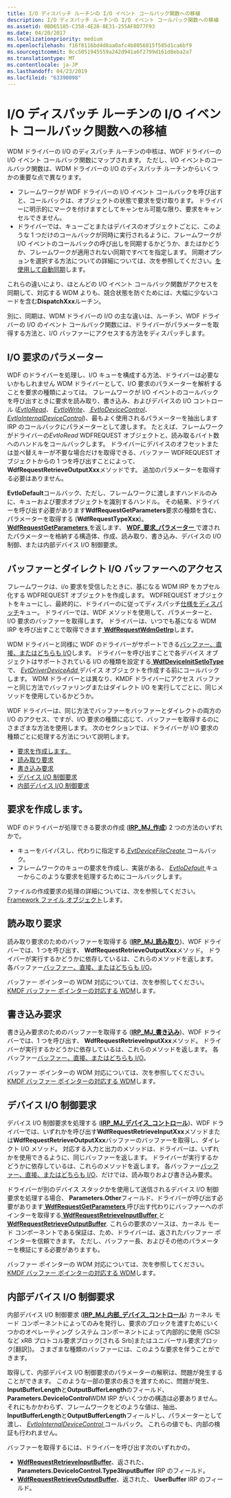 ```yaml
---
title: I/O ディスパッチ ルーチンの I/O イベント コールバック関数への移植
description: I/O ディスパッチ ルーチンの I/O イベント コールバック関数への移植
ms.assetid: 0BD65185-C358-4E28-8E31-255AF8D77F93
ms.date: 04/20/2017
ms.localizationpriority: medium
ms.openlocfilehash: f16f8116bd4d8aa0afc4b8056815f585d1ca6bf9
ms.sourcegitcommit: 0cc5051945559a242d941a6f2799d161d8eba2a7
ms.translationtype: MT
ms.contentlocale: ja-JP
ms.lasthandoff: 04/23/2019
ms.locfileid: "63390098"
---
```

# <a name="porting-io-dispatch-routines-to-io-event-callback-functions"></a>I/O ディスパッチ ルーチンの I/O イベント コールバック関数への移植


WDM ドライバーの I/O のディスパッチ ルーチンの中核は、WDF ドライバーの I/O イベント コールバック関数にマップされます。 ただし、I/O イベントのコールバック関数は、WDM ドライバーの I/O のディスパッチ ルーチンからいくつかの重要な点で異なります。

-   フレームワークが WDF ドライバーの I/O イベント コールバックを呼び出すと、コールバックは、オブジェクトの状態で要求を受け取ります。 ドライバーに明示的にマークを付けますとしてキャンセル可能な限り、要求をキャンセルできません。
-   ドライバーでは、キューごとまたはデバイスのオブジェクトごとに、このような 1 つだけのコールバックが同時に実行されるように、フレームワークが I/O イベントのコールバックの呼び出しを同期するかどうか、またはかどうか、フレームワークが適用されない同期ですべてを指定します。 同期オプションを選択する方法についての詳細については、次を参照してください。[を使用して自動同期](using-automatic-synchronization.md)します。

これらの違いにより、ほとんどの I/O イベント コールバック関数がアクセスを同期して、対応する WDM よりも、競合状態を防ぐためには、大幅に少ないコードを含む**DispatchXxx**ルーチン。

別に、同期は、WDM ドライバーの I/O の主な違いは、ルーチン、WDF ドライバーの I/O のイベント コールバック関数には、ドライバーがパラメーターを取得する方法と、I/O バッファーにアクセスする方法をディスパッチします。

## <a name="parameters-for-io-requests"></a>I/O 要求のパラメーター


WDF のドライバーを処理し、I/O キューを構成する方法、ドライバーは必要ないかもしれません WDM ドライバーとして、I/O 要求のパラメーターを解析することを要求の種類によっては。 フレームワークが I/O イベントのコールバックを呼び出すときに要求を読み取り、書き込み、およびデバイスの I/O コントロール ([*EvtIoRead*](https://msdn.microsoft.com/library/windows/hardware/ff541776)、 [ *EvtIoWrite*](https://msdn.microsoft.com/library/windows/hardware/ff541813)、[ *EvtIoDeviceControl*](https://msdn.microsoft.com/library/windows/hardware/ff541758)、 [ *EvtIoInternalDeviceControl*](https://msdn.microsoft.com/library/windows/hardware/ff541768))、最もよく使用されるパラメーターを抽出しますIRP のコールバックにパラメーターとして渡します。 たとえば、フレームワークがドライバーの*EvtIoRead* WDFREQUEST オブジェクトと、読み取るバイト数へのハンドルをコールバックします。 ドライバーにデバイスのオフセットまたは並べ替えキーが不要な場合だけを取得できる、バッファー WDFREQUEST オブジェクトからの 1 つを呼び出すことによって、 **WdfRequestRetrieveOutputXxx**メソッドです。 追加のパラメーターを取得する必要はありません。

**EvtIoDefault**コールバック、ただし、フレームワークに渡しますハンドルのみに、キューおよび要求オブジェクトを識別するハンドル。 その結果、ドライバーを呼び出す必要があります**WdfRequestGetParameters**要求の種類を含む、パラメーターを取得する (**WdfRequestTypeXxx**)。 [**WdfRequestGetParameters** ](https://msdn.microsoft.com/library/windows/hardware/ff549969)を返します、 [ **WDF\_要求\_パラメーター** ](https://msdn.microsoft.com/library/windows/hardware/ff552472)で渡されたパラメーターを格納する構造体、作成、読み取り、書き込み、デバイスの I/O 制御、または内部デバイス I/O 制御要求。

## <a name="access-to-buffers-for-buffered-and-direct-io"></a>バッファーとダイレクト I/O バッファーへのアクセス


フレームワークは、i/o 要求を受信したときに、基になる WDM IRP をカプセル化する WDFREQUEST オブジェクトを作成します。 WDFREQUEST オブジェクトをキューにし、最終的に、ドライバーのに従ってディスパッチ[仕様をディスパッチ](dispatching-methods-for-i-o-requests.md)キュー。 ドライバーでは、WDF メソッドを使用して、パラメーターと、I/O 要求のバッファーを取得します。 ドライバーは、いつでも基になる WDM IRP を呼び出すことで取得できます[ **WdfRequestWdmGetIrp**](https://msdn.microsoft.com/library/windows/hardware/ff550037)します。

WDM ドライバーと同様に WDF のドライバーがサポートできる[バッファー、直接、またはどちらも I/O](https://msdn.microsoft.com/library/windows/hardware/ff540701)します。 ドライバーを呼び出すことで各デバイス オブジェクトはサポートされている I/O の種類を設定する[ **WdfDeviceInitSetIoType** ](https://msdn.microsoft.com/library/windows/hardware/ff546128)で、 [ *EvtDriverDeviceAdd* ](https://msdn.microsoft.com/library/windows/hardware/ff541693)デバイス オブジェクトを作成する前にコールバックします。 WDM ドライバーとは異なり、KMDF ドライバーにアクセス バッファーと同じ方法でバッファリングまたはダイレクト I/O を実行してごとに、同じメソッドを使用しているかどうか。

WDF ドライバーは、同じ方法でバッファーをバッファーとダイレクトの両方の I/O のアクセス、ですが、I/O 要求の種類に応じて、バッファーを取得するのにさまざまな方法を使用します。 次のセクションでは、ドライバーが I/O 要求の種類ごとに処理する方法について説明します。

-   [要求を作成します。](#create-requests)
-   [読み取り要求](#read-requests)
-   [書き込み要求](#write-requests)
-   [デバイス I/O 制御要求](#device-io-control-requests)
-   [内部デバイス I/O 制御要求](#internal-device-io-control-requests)

## <a name="create-requests"></a>要求を作成します。


WDF のドライバーが処理できる要求の作成 ([**IRP\_MJ\_作成**](https://msdn.microsoft.com/library/windows/hardware/ff550729)) 2 つの方法のいずれかで。

-   キューをバイパスし、代わりに指定する[ *EvtDeviceFileCreate* ](https://msdn.microsoft.com/library/windows/hardware/ff540868)コールバック。
-   フレームワークのキューの要求を作成し、実装がある、 [ *EvtIoDefault* ](https://msdn.microsoft.com/library/windows/hardware/ff541757)キューからこのような要求を処理するためにコールバックします。

ファイルの作成要求の処理の詳細については、次を参照してください。 [Framework ファイル オブジェクト](framework-file-objects.md#creating-or-opening-a-file)します。

## <a name="read-requests"></a>読み取り要求


読み取り要求のためのバッファーを取得する ([**IRP\_MJ\_読み取り**](https://msdn.microsoft.com/library/windows/hardware/ff550794))、WDF ドライバーでは、1 つを呼び出す、 **WdfRequestRetrieveOutputXxx**メソッド。 ドライバーが実行するかどうかに依存しているは、これらのメソッドを返します。 各バッファー[バッファー、直接、またはどちらも I/O](https://msdn.microsoft.com/library/windows/hardware/ff540701)。

バッファー ポインターの WDM 対応については、次を参照してください。 [KMDF バッファー ポインターの対応する WDM](wdm-equivalents-for-kmdf-buffer-pointers.md#read)します。

## <a name="write-requests"></a>書き込み要求


書き込み要求のためのバッファーを取得する ([**IRP\_MJ\_書き込み**](https://msdn.microsoft.com/library/windows/hardware/ff550819))、WDF ドライバーでは、1 つを呼び出す、 **WdfRequestRetrieveInputXxx**メソッド。 ドライバーが実行するかどうかに依存しているは、これらのメソッドを返します。 各バッファー[バッファー、直接、またはどちらも I/O](https://msdn.microsoft.com/library/windows/hardware/ff540701)。

バッファー ポインターの WDM 対応については、次を参照してください。 [KMDF バッファー ポインターの対応する WDM](wdm-equivalents-for-kmdf-buffer-pointers.md#write)します。

## <a name="device-io-control-requests"></a>デバイス I/O 制御要求


デバイス I/O 制御要求を処理する ([**IRP\_MJ\_デバイス\_コントロール**](https://msdn.microsoft.com/library/windows/hardware/ff550744))、WDF ドライバーでは、いずれかを呼び出す**WdfRequestRetrieveInputXxx**メソッドまたは**WdfRequestRetrieveOutputXxx**バッファーのバッファーを取得し、ダイレクト I/O メソッド。 対応する入力と出力のメソッドは、ドライバーは、いずれかを使用できるように、同じバッファーを返します。 ドライバーが実行するかどうかに依存しているは、これらのメソッドを返します。 各バッファー[バッファー、直接、またはどちらも I/O](https://msdn.microsoft.com/library/windows/hardware/ff540701)、だけでは、読み取りおよび書き込み要求。

ドライバーが別のデバイス スタックかを使用して送信されるデバイス I/O 制御要求を処理する場合、 **Parameters.Other**フィールド、ドライバーが呼び出す必要があります[ **WdfRequestGetParameters** ](https://msdn.microsoft.com/library/windows/hardware/ff549969)呼び出す代わりにバッファーへのポインターを取得する[ **WdfRequestRetrieveInputBuffer** ](https://msdn.microsoft.com/library/windows/hardware/ff550014)と[ **WdfRequestRetrieveOutputBuffer**](https://msdn.microsoft.com/library/windows/hardware/ff550018). これらの要求のソースは、カーネル モード コンポーネントである保証は、ため、ドライバーは、返されたバッファー ポインターを信頼できます。 ただし、バッファー長、およびその他のパラメーターを検証にする必要がありますも。

バッファー ポインターの WDM 対応については、次を参照してください。 [KMDF バッファー ポインターの対応する WDM](wdm-equivalents-for-kmdf-buffer-pointers.md#device-control)します。

## <a name="internal-device-io-control-requests"></a>内部デバイス I/O 制御要求


内部デバイス I/O 制御要求 ([**IRP\_MJ\_内部\_デバイス\_コントロール**](https://msdn.microsoft.com/library/windows/hardware/ff550766)) カーネル モード コンポーネントによってのみを発行し、要求のブロックを渡すためにいくつかのオペレーティング システム コンポーネントによって内部的に使用 (SCSI など xRB プロトコル要求ブロック\[される Srb\]またはユニバーサル要求ブロック\[翻訳\])。 さまざまな種類のバッファーには、このような要求を伴うことができます。

取得して、内部デバイス I/O 制御要求のパラメーターの解釈は、問題が発生することができます。 このような一部の要求の長さを渡すために、問題が発生、 **InputBufferLength**と**OutputBufferLength**のフィールド、 **Parameters.DeviceIoControl**WDM IRP がいくつかの構造は必要ありません。 それにもかかわらず、フレームワークをどのような値は、抽出、 **InputBufferLength**と**OutputBufferLength**フィールドし、パラメーターとして渡し、 [ *EvtIoInternalDeviceControl* ](https://msdn.microsoft.com/library/windows/hardware/ff541768)コールバック。 これらの値でも、内部の検証も行われません。

バッファーを取得するには、ドライバーを呼び出す次のいずれかの。

-   [**WdfRequestRetrieveInputBuffer**](https://msdn.microsoft.com/library/windows/hardware/ff550014)、返された、 **Parameters.DeviceIoControl.Type3InputBuffer** IRP のフィールド。
-   [**WdfRequestRetrieveOutputBuffer**](https://msdn.microsoft.com/library/windows/hardware/ff550018)、返された、 **UserBuffer** IRP のフィールド。

 

 





